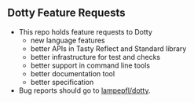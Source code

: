 ## Dotty Feature Requests

- This repo holds feature requests to Dotty
    - new language features
    - better APIs in Tasty Reflect and Standard library
    - better infrastructure for test and checks
    - better support in command line tools
    - better documentation tool
    - better specification
- Bug reports should go to [lampepfl/dotty](https://github.com/lampepfl/dotty).
